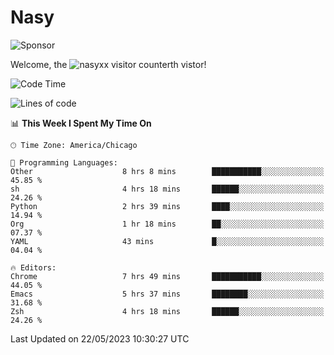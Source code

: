 # Nasy

<!--
<p align="center">
<img height="200" src="https://github-readme-stats.vercel.app/api?username=nasyxx&count_private=true&show_icons=true&theme=dracula&include_all_commits=true"/>
<img height="200" src="https://github-readme-stats.vercel.app/api/top-langs/?username=nasyxx&theme=dracula&hide=html,jupyter+notebook&count_private=true&show_icons=true"/>
</p>

  
----------------
-->

![Sponsor](https://img.shields.io/static/v1.svg?label=Sponsor&message=%E2%9D%A4&logo=GitHub&style=flat&color=pink)
 
Welcome, the ![nasyxx visitor counter](https://count.getloli.com/get/@nasyxx?theme=rule34)th vistor!
 
<!--START_SECTION:waka-->
![Code Time](http://img.shields.io/badge/Code%20Time-3%2C534%20hrs%2038%20mins-blue)

![Lines of code](https://img.shields.io/badge/From%20Hello%20World%20I%27ve%20Written-6.2%20million%20lines%20of%20code-blue)

📊 **This Week I Spent My Time On** 

```text
🕑︎ Time Zone: America/Chicago

💬 Programming Languages: 
Other                    8 hrs 8 mins        ███████████░░░░░░░░░░░░░░   45.85 % 
sh                       4 hrs 18 mins       ██████░░░░░░░░░░░░░░░░░░░   24.26 % 
Python                   2 hrs 39 mins       ████░░░░░░░░░░░░░░░░░░░░░   14.94 % 
Org                      1 hr 18 mins        ██░░░░░░░░░░░░░░░░░░░░░░░   07.37 % 
YAML                     43 mins             █░░░░░░░░░░░░░░░░░░░░░░░░   04.04 % 

🔥 Editors: 
Chrome                   7 hrs 49 mins       ███████████░░░░░░░░░░░░░░   44.05 % 
Emacs                    5 hrs 37 mins       ████████░░░░░░░░░░░░░░░░░   31.68 % 
Zsh                      4 hrs 18 mins       ██████░░░░░░░░░░░░░░░░░░░   24.26 % 
```


 Last Updated on 22/05/2023 10:30:27 UTC
<!--END_SECTION:waka-->

<!-- ![visitors](https://visitor-badge.laobi.icu/badge?page_id=nasyxx.nasyxx) -->
